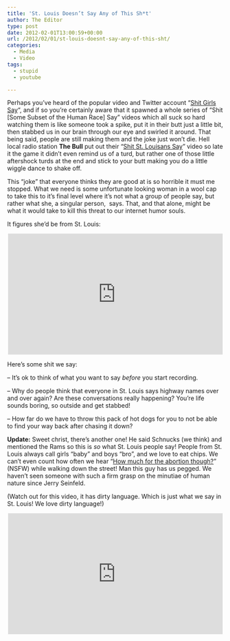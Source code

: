 ```yaml
---
title: 'St. Louis Doesn’t Say Any of This Sh*t'
author: The Editor
type: post
date: 2012-02-01T13:00:59+00:00
url: /2012/02/01/st-louis-doesnt-say-any-of-this-sht/
categories:
  - Media
  - Video
tags:
  - stupid
  - youtube

---
```

Perhaps you&#8217;ve heard of the popular video and Twitter account &#8220;<a href="http://www.youtube.com/watch?v=kbovd-e-hRg" target="_blank">Shit Girls Say</a>&#8220;, and if so you&#8217;re certainly aware that it spawned a whole series of &#8220;Shit [Some Subset of the Human Race] Say&#8221; videos which all suck so hard watching them is like someone took a spike, put it in their butt just a little bit, then stabbed us in our brain through our eye and swirled it around. That being said, people are still making them and the joke just won&#8217;t die. Hell local radio station **The Bull** put out their &#8220;<a href="http://www.youtube.com/watch?v=NXOpmrZAe5k" target="_blank">Shit St. Louisans Say</a>&#8221; video so late it the game it didn&#8217;t even remind us of a turd, but rather one of those little aftershock turds at the end and stick to your butt making you do a little wiggle dance to shake off.

This &#8220;joke&#8221; that everyone thinks they are good at is so horrible it must me stopped. What we need is some unfortunate looking woman in a wool cap to take this to it&#8217;s final level where it&#8217;s not what a group of people say, but rather what she, a singular person,  says. That, and that alone, might be what it would take to kill this threat to our internet humor souls.

It figures she&#8217;d be from St. Louis:

<span class="embed-youtube" style="text-align:center; display: block;"><iframe class='youtube-player' type='text/html' width='500' height='282' src='http://www.youtube.com/embed/0A-vFentQQc?version=3&#038;rel=1&#038;fs=1&#038;autohide=2&#038;showsearch=0&#038;showinfo=1&#038;iv_load_policy=1&#038;wmode=transparent' allowfullscreen='true' style='border:0;'></iframe></span>

Here&#8217;s some shit we say:

&#8211; It&#8217;s ok to think of what you want to say _before_ you start recording.

&#8211; Why do people think that everyone in St. Louis says highway names over and over again? Are these conversations really happening? You&#8217;re life sounds boring, so outside and get stabbed!

&#8211; How far do we have to throw this pack of hot dogs for you to not be able to find your way back after chasing it down?

**Update:** Sweet christ, there&#8217;s another one! He said Schnucks (we think) and mentioned the Rams so this is _so_ what St. Louis people say! People from St. Louis always call girls &#8220;baby&#8221; and boys &#8220;bro&#8221;, and we love to eat chips. We can&#8217;t even count how often we hear &#8220;<a href="http://www.youtube.com/watch?v=GL0ckoXf3To&t=6m28s" target="_blank">How much for the abortion though?</a>&#8221; (NSFW) while walking down the street! Man this guy has us pegged. We haven&#8217;t seen someone with such a firm grasp on the minutiae of human nature since Jerry Seinfeld.

(Watch out for this video, it has dirty language. Which is just what we say in St. Louis! We love dirty language!)

<span class="embed-youtube" style="text-align:center; display: block;"><iframe class='youtube-player' type='text/html' width='500' height='282' src='http://www.youtube.com/embed/GL0ckoXf3To?version=3&#038;rel=1&#038;fs=1&#038;autohide=2&#038;showsearch=0&#038;showinfo=1&#038;iv_load_policy=1&#038;wmode=transparent' allowfullscreen='true' style='border:0;'></iframe></span>